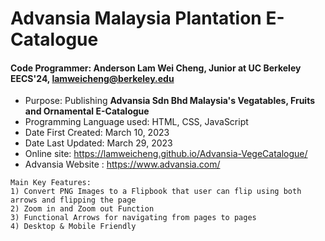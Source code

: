 # Advansia Malaysia Plantation E-Catalogue

#### Code Programmer: Anderson Lam Wei Cheng, Junior at UC Berkeley EECS'24, lamweicheng@berkeley.edu

- Purpose: Publishing **Advansia Sdn Bhd Malaysia's Vegatables, Fruits and Ornamental E-Catalogue**
- Programming Language used: HTML, CSS, JavaScript
- Date First Created: March 10, 2023 
- Date Last Updated: March 29, 2023
- Online site: https://lamweicheng.github.io/Advansia-VegeCatalogue/
- Advansia Website : https://www.advansia.com/


~~~
Main Key Features:
1) Convert PNG Images to a Flipbook that user can flip using both arrows and flipping the page 
2) Zoom in and Zoom out Function
3) Functional Arrows for navigating from pages to pages
4) Desktop & Mobile Friendly 
~~~

